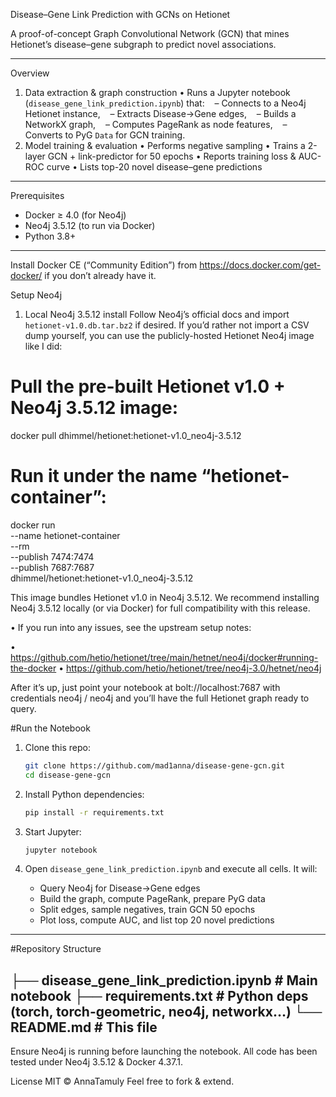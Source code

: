 Disease–Gene Link Prediction with GCNs on Hetionet

A proof-of-concept Graph Convolutional Network (GCN) that mines Hetionet’s disease–gene subgraph to predict novel associations.

---
Overview

1. Data extraction & graph construction
   • Runs a Jupyter notebook (`disease_gene_link_prediction.ipynb`) that:
      – Connects to a Neo4j Hetionet instance,
      – Extracts Disease→Gene edges,
      – Builds a NetworkX graph,
      – Computes PageRank as node features,
      – Converts to PyG `Data` for GCN training.
2. Model training & evaluation
   • Performs negative sampling
   • Trains a 2-layer GCN + link-predictor for 50 epochs
   • Reports training loss & AUC-ROC curve
   • Lists top-20 novel disease–gene predictions

---
Prerequisites

* Docker ≥ 4.0 (for Neo4j)
* Neo4j 3.5.12 (to run via Docker)
* Python 3.8+

---
Install Docker CE (“Community Edition”) from https://docs.docker.com/get-docker/ if you don’t already have it.

Setup Neo4j

1. Local Neo4j 3.5.12 install 
   Follow Neo4j’s official docs and import `hetionet-v1.0.db.tar.bz2` if desired.
If you’d rather not import a CSV dump yourself, you can use the publicly-hosted Hetionet Neo4j image like I did:

# Pull the pre-built Hetionet v1.0 + Neo4j 3.5.12 image:

docker pull dhimmel/hetionet:hetionet-v1.0_neo4j-3.5.12

# Run it under the name “hetionet-container”:

docker run \
  --name hetionet-container \
  --rm \
  --publish 7474:7474 \
  --publish 7687:7687 \
  dhimmel/hetionet:hetionet-v1.0_neo4j-3.5.12

 This image bundles Hetionet v1.0 in Neo4j 3.5.12. We recommend installing Neo4j 3.5.12 locally (or via Docker) for full compatibility with this release.

• If you run into any issues, see the upstream setup notes:

• https://github.com/hetio/hetionet/tree/main/hetnet/neo4j/docker#running-the-docker
• https://github.com/hetio/hetionet/tree/neo4j-3.0/hetnet/neo4j

After it’s up, just point your notebook at bolt://localhost:7687 with credentials neo4j / neo4j
and you’ll have the full Hetionet graph ready to query.

   
#Run the Notebook

1. Clone this repo:

   ```bash
   git clone https://github.com/mad1anna/disease-gene-gcn.git
   cd disease-gene-gcn
   ```
2. Install Python dependencies:

   ```bash
   pip install -r requirements.txt
   ```
3. Start Jupyter:

   ```bash
   jupyter notebook
   ```
4. Open `disease_gene_link_prediction.ipynb` and execute all cells.
   It will:

   * Query Neo4j for Disease→Gene edges
   * Build the graph, compute PageRank, prepare PyG data
   * Split edges, sample negatives, train GCN 50 epochs
   * Plot loss, compute AUC, and list top 20 novel predictions

---
#Repository Structure

├── disease_gene_link_prediction.ipynb   # Main notebook
├── requirements.txt         # Python deps (torch, torch-geometric, neo4j, networkx…)
└── README.md                # This file
---

Ensure Neo4j is running before launching the notebook. All code has been tested under Neo4j 3.5.12 & Docker 4.37.1.

License
MIT © AnnaTamuly
Feel free to fork & extend.